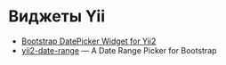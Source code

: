# Виджеты Yii

* [Bootstrap DatePicker Widget for Yii2](https://github.com/2amigos/yii2-date-picker-widget)
* [yii2-date-range](https://github.com/kartik-v/yii2-date-range) — A Date Range Picker for Bootstrap
